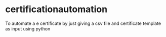 # certificationautomation
To automate a e certificate by just giving a csv file and certificate template as input using python 
